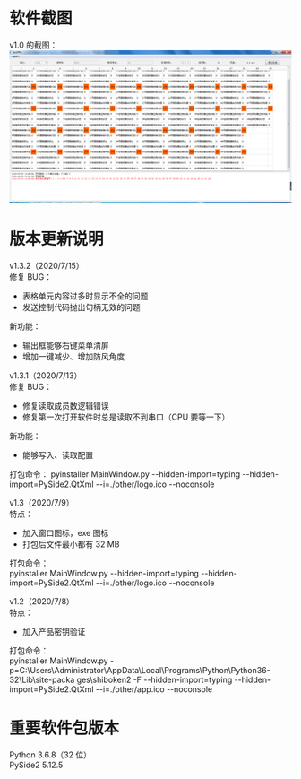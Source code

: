 # 软件截图
v1.0 的截图：  
![image](https://github.com/jelly-lemon/contrl_sys_ui/blob/UseTableView/img/%E4%B8%BB%E7%95%8C%E9%9D%A2.png)



# 版本更新说明
v1.3.2（2020/7/15）   
修复 BUG：
- 表格单元内容过多时显示不全的问题
- 发送控制代码抛出句柄无效的问题

新功能：
- 输出框能够右键菜单清屏
- 增加一键减少、增加防风角度 

v1.3.1（2020/7/13）   
修复 BUG：
- 修复读取成员数逻辑错误
- 修复第一次打开软件时总是读取不到串口（CPU 要等一下）
   
新功能：
- 能够写入、读取配置

打包命令：
pyinstaller MainWindow.py  --hidden-import=typing --hidden-import=PySide2.QtXml --i=./other/logo.ico --noconsole

v1.3（2020/7/9）   
特点：  
- 加入窗口图标，exe 图标
- 打包后文件最小都有 32 MB
   
打包命令：    
pyinstaller MainWindow.py  --hidden-import=typing --hidden-import=PySide2.QtXml --i=./other/logo.ico --noconsole

v1.2（2020/7/8）   
特点：  
- 加入产品密钥验证

打包命令：   
pyinstaller MainWindow.py -p=C:\Users\Administrator\AppData\Local\Programs\Python\Python36-32\Lib\site-packa
ges\shiboken2 -F  --hidden-import=typing --hidden-import=PySide2.QtXml --i=./other/app.ico --noconsole

# 重要软件包版本
Python         3.6.8（32 位）   
PySide2        5.12.5

